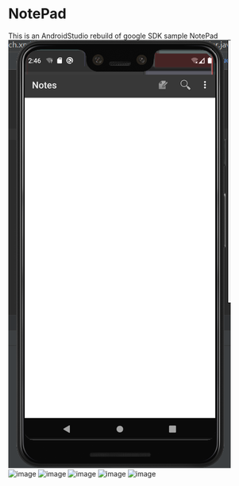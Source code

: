 # NotePad
This is an AndroidStudio rebuild of google SDK sample NotePad
![image](https://github.com/cmylxf906/NotePad/blob/master/imges/empty.png)
![image]()
![image]()
![image]()
![image]()
![image]()
